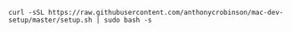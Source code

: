 ```curl -sSL https://raw.githubusercontent.com/anthonycrobinson/mac-dev-setup/master/setup.sh | sudo bash -s```

